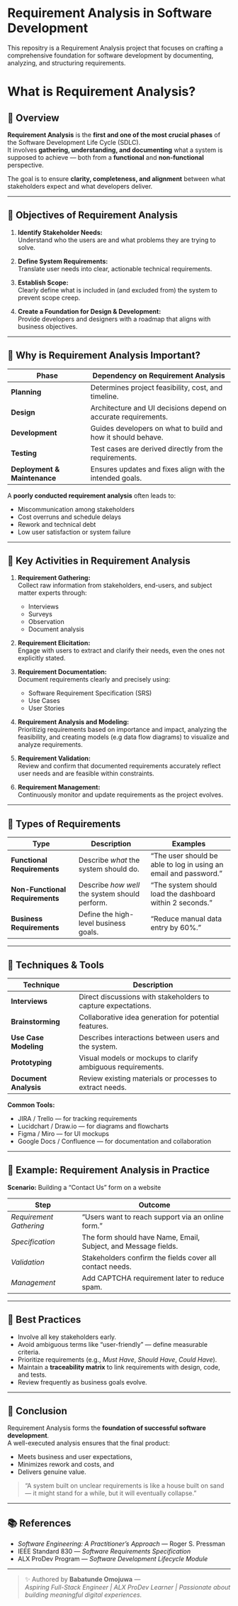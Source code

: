 # Requirement Analysis in Software Development
This repositry is a Requirement Analysis project that focuses on crafting a comprehensive foundation for software development by documenting, analyzing, and structuring requirements.
# What is Requirement Analysis?
## 📘 Overview

**Requirement Analysis** is the **first and one of the most crucial phases** of the Software Development Life Cycle (SDLC).  
It involves **gathering, understanding, and documenting** what a system is supposed to achieve — both from a **functional** and **non-functional** perspective.

The goal is to ensure **clarity, completeness, and alignment** between what stakeholders expect and what developers deliver.

---

## 🎯 Objectives of Requirement Analysis

1. **Identify Stakeholder Needs:**  
   Understand who the users are and what problems they are trying to solve.

2. **Define System Requirements:**  
   Translate user needs into clear, actionable technical requirements.

3. **Establish Scope:**  
   Clearly define what is included in (and excluded from) the system to prevent scope creep.

4. **Create a Foundation for Design & Development:**  
   Provide developers and designers with a roadmap that aligns with business objectives.

---

## 🧠 Why is Requirement Analysis Important?

| Phase | Dependency on Requirement Analysis |
|-------|------------------------------------|
| **Planning** | Determines project feasibility, cost, and timeline. |
| **Design** | Architecture and UI decisions depend on accurate requirements. |
| **Development** | Guides developers on what to build and how it should behave. |
| **Testing** | Test cases are derived directly from the requirements. |
| **Deployment & Maintenance** | Ensures updates and fixes align with the intended goals. |

A **poorly conducted requirement analysis** often leads to:
- Miscommunication among stakeholders  
- Cost overruns and schedule delays  
- Rework and technical debt  
- Low user satisfaction or system failure  

---

## 🧩 Key Activities in Requirement Analysis

1. **Requirement Gathering:**  
   Collect raw information from stakeholders, end-users, and subject matter experts through:
   - Interviews  
   - Surveys  
   - Observation  
   - Document analysis  

2. **Requirement Elicitation:**  
   Engage with users to extract and clarify their needs, even the ones not explicitly stated.

3. **Requirement Documentation:**  
   Document requirements clearly and precisely using:
   - Software Requirement Specification (SRS)  
   - Use Cases  
   - User Stories
  
4. **Requirement Analysis and Modeling:**  
   Prioritizig requirements based on importance and impact, analyzing the feasibility, and creating models (e.g data flow diagrams) to visualize and analyze requirements.

4. **Requirement Validation:**  
   Review and confirm that documented requirements accurately reflect user needs and are feasible within constraints.

5. **Requirement Management:**  
   Continuously monitor and update requirements as the project evolves.

---

## 📄 Types of Requirements

| Type | Description | Examples |
|------|--------------|-----------|
| **Functional Requirements** | Describe *what* the system should do. | “The user should be able to log in using an email and password.” |
| **Non-Functional Requirements** | Describe *how well* the system should perform. | “The system should load the dashboard within 2 seconds.” |
| **Business Requirements** | Define the high-level business goals. | “Reduce manual data entry by 60%.” |

---

## 🧰 Techniques & Tools

| Technique | Description |
|------------|--------------|
| **Interviews** | Direct discussions with stakeholders to capture expectations. |
| **Brainstorming** | Collaborative idea generation for potential features. |
| **Use Case Modeling** | Describes interactions between users and the system. |
| **Prototyping** | Visual models or mockups to clarify ambiguous requirements. |
| **Document Analysis** | Review existing materials or processes to extract needs. |

**Common Tools:**  
- JIRA / Trello — for tracking requirements  
- Lucidchart / Draw.io — for diagrams and flowcharts  
- Figma / Miro — for UI mockups  
- Google Docs / Confluence — for documentation and collaboration  

---

## 🧮 Example: Requirement Analysis in Practice

**Scenario:** Building a “Contact Us” form on a website

| Step | Outcome |
|------|----------|
| *Requirement Gathering* | “Users want to reach support via an online form.” |
| *Specification* | The form should have Name, Email, Subject, and Message fields. |
| *Validation* | Stakeholders confirm the fields cover all contact needs. |
| *Management* | Add CAPTCHA requirement later to reduce spam. |

---

## 🧭 Best Practices

- Involve all key stakeholders early.  
- Avoid ambiguous terms like “user-friendly” — define measurable criteria.  
- Prioritize requirements (e.g., *Must Have*, *Should Have*, *Could Have*).  
- Maintain a **traceability matrix** to link requirements with design, code, and tests.  
- Review frequently as business goals evolve.

---

## 🚀 Conclusion

Requirement Analysis forms the **foundation of successful software development**.  
A well-executed analysis ensures that the final product:
- Meets business and user expectations,  
- Minimizes rework and costs, and  
- Delivers genuine value.  

> “A system built on unclear requirements is like a house built on sand — it might stand for a while, but it will eventually collapse.”

---

## 📚 References

- *Software Engineering: A Practitioner’s Approach* — Roger S. Pressman  
- IEEE Standard 830 — *Software Requirements Specification*  
- ALX ProDev Program — *Software Development Lifecycle Module*

---

> ✨ Authored by **Babatunde Omojuwa** —  
> *Aspiring Full-Stack Engineer | ALX ProDev Learner | Passionate about building meaningful digital experiences.*

